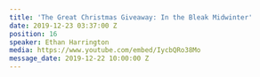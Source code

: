 ```yaml
---
title: 'The Great Christmas Giveaway: In the Bleak Midwinter'
date: 2019-12-23 03:37:00 Z
position: 16
speaker: Ethan Harrington
media: https://www.youtube.com/embed/IycbQRo38Mo
message_date: 2019-12-22 10:00:00 Z
---
```


